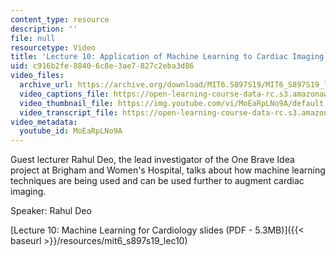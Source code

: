 ```yaml
---
content_type: resource
description: ''
file: null
resourcetype: Video
title: 'Lecture 10: Application of Machine Learning to Cardiac Imaging'
uid: c916b2fe-8840-6c8e-3ae7-827c2eba3d86
video_files:
  archive_url: https://archive.org/download/MIT6.S897S19/MIT6_S897S19_lec10_300k.mp4
  video_captions_file: https://open-learning-course-data-rc.s3.amazonaws.com/6-s897-machine-learning-for-healthcare-spring-2019/d2a40f0bfe3a5af491a08e1123459810_MoEaRpLNo9A.vtt
  video_thumbnail_file: https://img.youtube.com/vi/MoEaRpLNo9A/default.jpg
  video_transcript_file: https://open-learning-course-data-rc.s3.amazonaws.com/6-s897-machine-learning-for-healthcare-spring-2019/8996dd4335440fca237aad55c54bf2d0_MoEaRpLNo9A.pdf
video_metadata:
  youtube_id: MoEaRpLNo9A
---
```


Guest lecturer Rahul Deo, the lead investigator of the One Brave Idea project at Brigham and Women's Hospital, talks about how machine learning techniques are being used and can be used further to augment cardiac imaging.

Speaker: Rahul Deo

[Lecture 10: Machine Learning for Cardiology slides (PDF - 5.3MB)]({{< baseurl >}}/resources/mit6_s897s19_lec10)